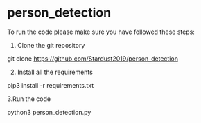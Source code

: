 # person_detection

To run the code please make sure you have followed these steps: 

1. Clone the git repository 

git clone https://github.com/Stardust2019/person_detection

2. Install all the requirements 

pip3 install -r requirements.txt

3.Run the code 

python3 person_detection.py
